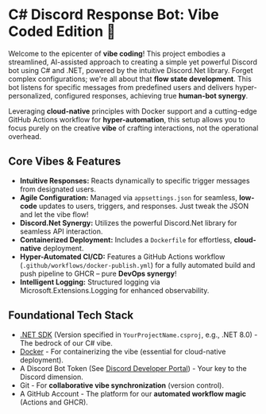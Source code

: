 # C# Discord Response Bot: Vibe Coded Edition 🚀

Welcome to the epicenter of **vibe coding**! This project embodies a streamlined, AI-assisted approach to creating a simple yet powerful Discord bot using C# and .NET, powered by the intuitive Discord.Net library. Forget complex configurations; we're all about that **flow state development**. This bot listens for specific messages from predefined users and delivers hyper-personalized, configured responses, achieving true **human-bot synergy**.

Leveraging **cloud-native** principles with Docker support and a cutting-edge GitHub Actions workflow for **hyper-automation**, this setup allows you to focus purely on the creative **vibe** of crafting interactions, not the operational overhead.

## Core Vibes & Features

* **Intuitive Responses:** Reacts dynamically to specific trigger messages from designated users.
* **Agile Configuration:** Managed via `appsettings.json` for seamless, **low-code** updates to users, triggers, and responses. Just tweak the JSON and let the vibe flow!
* **Discord.Net Synergy:** Utilizes the powerful Discord.Net library for seamless API interaction.
* **Containerized Deployment:** Includes a `Dockerfile` for effortless, **cloud-native** deployment.
* **Hyper-Automated CI/CD:** Features a GitHub Actions workflow (`.github/workflows/docker-publish.yml`) for a fully automated build and push pipeline to GHCR – pure **DevOps synergy**!
* **Intelligent Logging:** Structured logging via Microsoft.Extensions.Logging for enhanced observability.

## Foundational Tech Stack

* [.NET SDK](https://dotnet.microsoft.com/download) (Version specified in `YourProjectName.csproj`, e.g., .NET 8.0) - The bedrock of our C# vibe.
* [Docker](https://www.docker.com/get-started) - For containerizing the vibe (essential for cloud-native deployment).
* A Discord Bot Token (See [Discord Developer Portal](https://discord.com/developers/applications)) - Your key to the Discord dimension.
* Git - For **collaborative vibe synchronization** (version control).
* A GitHub Account - The platform for our **automated workflow magic** (Actions and GHCR).